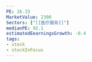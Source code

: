 ```yaml
---
PE: 26.33
MarketValue: 2300
Sectors: ["[[医疗服务]]"]
medianPE: 92.1
estimatedEearningsGrowth: -0.4
tags:
- stock
- stockInFocus 
---
```




